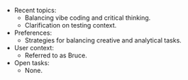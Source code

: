 - Recent topics:
  - Balancing vibe coding and critical thinking.
  - Clarification on testing context.
- Preferences:
  - Strategies for balancing creative and analytical tasks.
- User context:
  - Referred to as Bruce.
- Open tasks:
  - None.